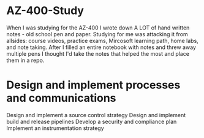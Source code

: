 # AZ-400-Study
When I was studying for the AZ-400 I wrote down A LOT of hand written notes - old school pen and paper. 
Studying for me was attacking it from allsides: course videos, practice exams, Mircosoft learning path, home labs, and note taking. 
After I filled an entire notebook with notes and threw away multiple pens I thought I'd take the notes that helped the most and place them in a repo. 

# Design and implement processes and communications 
Design and implement a source control strategy 
Design and implement build and release pipelines 
Develop a security and compliance plan 
Implement an instrumentation strategy
